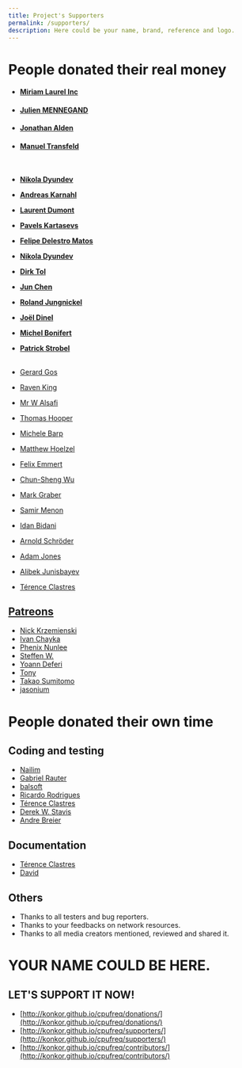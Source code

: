 ```yaml
---
title: Project's Supporters
permalink: /supporters/
description: Here could be your name, brand, reference and logo.
---
```


# People donated their **real money**

* #### [Miriam Laurel Inc](https://konkor.github.io/cpufreq/supporters/)

* #### [Julien MENNEGAND](https://konkor.github.io/cpufreq/supporters/)
* #### [Jonathan Alden](https://konkor.github.io/cpufreq/supporters/)
* #### [Manuel Transfeld](https://konkor.github.io/cpufreq/supporters/)
<br>

* **[Nikola Dyundev](https://konkor.github.io/cpufreq/supporters/)**
* **[Andreas Karnahl](https://konkor.github.io/cpufreq/supporters/)**
* **[Laurent Dumont](https://konkor.github.io/cpufreq/supporters/)**
* **[Pavels Kartasevs](https://konkor.github.io/cpufreq/supporters/)**
* **[Felipe Delestro Matos](https://konkor.github.io/cpufreq/supporters/)**
* **[Nikola Dyundev](https://konkor.github.io/cpufreq/supporters/)**
* **[Dirk Tol](https://konkor.github.io/cpufreq/supporters/)**
* **[Jun Chen](https://konkor.github.io/cpufreq/supporters/)**

* **[Roland Jungnickel](https://konkor.github.io/cpufreq/supporters/)**
* **[Joël Dinel](https://konkor.github.io/cpufreq/supporters/)**
* **[Michel Bonifert](https://konkor.github.io/cpufreq/supporters/)**
* **[Patrick Strobel](https://konkor.github.io/cpufreq/supporters/)**
<br><br>

* [Gerard Gos](https://konkor.github.io/cpufreq/supporters/)
* [Raven King](https://konkor.github.io/cpufreq/supporters/)
* [Mr W Alsafi](https://konkor.github.io/cpufreq/supporters/)
* [Thomas Hooper](https://konkor.github.io/cpufreq/supporters/)
* [Michele Barp](https://konkor.github.io/cpufreq/supporters/)
* [Matthew Hoelzel](https://konkor.github.io/cpufreq/supporters/)

* [Felix Emmert](https://konkor.github.io/cpufreq/supporters/)
* [Chun-Sheng Wu](https://konkor.github.io/cpufreq/supporters/)
* [Mark Graber](https://konkor.github.io/cpufreq/supporters/)
* [Samir Menon](https://konkor.github.io/cpufreq/supporters/)
* [Idan Bidani](https://konkor.github.io/cpufreq/supporters/)
* [Arnold Schröder](https://konkor.github.io/cpufreq/supporters/)
* [Adam Jones](https://konkor.github.io/cpufreq/supporters/)
* [Alibek Junisbayev](https://konkor.github.io/cpufreq/supporters/)
* [Térence Clastres](https://github.com/terencode)

## [Patreons](https://www.patreon.com/konkor)

* [Nick Krzemienski](https://github.com/krzemienski)
* [Ivan Chayka](https://vk.com/anaumynaugames)
* [Phenix Nunlee](https://www.patreon.com/user?u=21996172)
* [Steffen W.](https://www.patreon.com/user/creators?u=7405409)
* [Yoann Deferi](https://konkor.github.io/cpufreq/supporters/)
* [Tony](https://www.patreon.com/twu026)
* [Takao Sumitomo](https://www.patreon.com/user?u=21736175)
* [jasonium](https://www.patreon.com/user?u=711103)


# People donated their **own time**

## Coding and testing

* [Nailim](https://github.com/Nailim)
* [Gabriel Rauter](https://github.com/raetiacorvus)
* [balsoft](https://github.com/balsoft)
* [Ricardo Rodrigues](https://github.com/RicardoEPRodrigues)
* [Térence Clastres](https://github.com/terencode)
* [Derek W. Stavis](https://github.com/derekstavis)
* [Andre Breier](https://github.com/breier)

## Documentation

* [Térence Clastres](https://github.com/terencode)
* [David](https://github.com/BurningSmile)

## Others

* Thanks to all testers and bug reporters.
* Thanks to your feedbacks on network resources.
* Thanks to all media creators mentioned, reviewed and shared it.

# YOUR NAME COULD BE HERE.
## LET'S SUPPORT IT NOW!

* [http://konkor.github.io/cpufreq/donations/](http://konkor.github.io/cpufreq/donations/)
* [http://konkor.github.io/cpufreq/supporters/](http://konkor.github.io/cpufreq/supporters/)
* [http://konkor.github.io/cpufreq/contributors/](http://konkor.github.io/cpufreq/contributors/)
